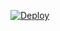 [![Deploy](https://www.herokucdn.com/deploy/button.svg)](https://heroku.com/deploy?template=https://github.com/ztakeda/ChizuruBot)
